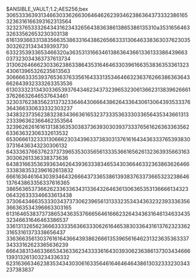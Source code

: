 $ANSIBLE_VAULT;1.2;AES256;bex
30653336393134663033626630646462623934623863643733323861653236316166393162313564
3232376533326434316234326564383638613865386135310a353165646332633562653230303138
61613936633138356635386331643862656633313064633836303762303530326231343439393730
6332353933653466320a363531316634613863643661336133386439663037323034363737613734
31306264666230336238633864353164646330396166353836353361323430613965326235613563
30666633353937653637633561643331353464663236376266386363643662643932333263353536
61303332313430336539376434623437323965323061366231383962666137626632646537643461
32303762383562313732336464306664386264336430613064393533376364366330633332303237
34383237356238323834366361653237333536333033656435343661313233396362366462353564
32396262616161313836353038373639303039373337656162636336356263363632306332613532
65306661323331306662303439633738303137616164343633376539383037316436343230306132
64333637663762373739653530356561333536616562613236393566316330306261336338373636
64383166353639363462643936333834653430366463323638636264663338383532396162613832
66616364616430393464326664373365386139383763373665323238646137643863356337616365
38656365373662623363363431336432646361306365353136666134323064326333346633613438
37306434663533303437373062396561313332353434363232393336356366363534396663303165
61316465383737386534363537666564616662326434363164613463343532346631646463386537
33613132656236663333356366333062616465383033643161376232336231653161373338656437
33636635613037616164366439386266613539656164623132363536333734333162623365636239
66643831346336653436336234333361643039306236386137303434666139313261303234336332
62316366346238353434303061633564616464646438613032333230343237383837
